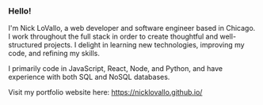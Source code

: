 ### Hello!

I'm Nick LoVallo, a web developer and software engineer based in Chicago. I work throughout the full stack in order to create thoughtful and well-structured projects. I delight in learning new technologies, improving my code, and refining my skills.

I primarily code in JavaScript, React, Node, and Python, and have experience with both SQL and NoSQL databases.

Visit my portfolio website here: https://nicklovallo.github.io/

